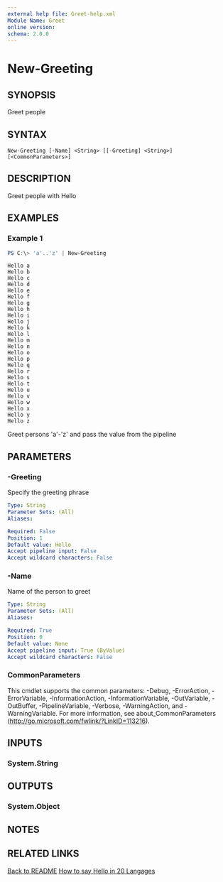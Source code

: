 ```yaml
---
external help file: Greet-help.xml
Module Name: Greet
online version:
schema: 2.0.0
---
```


# New-Greeting

## SYNOPSIS
Greet people

## SYNTAX

```
New-Greeting [-Name] <String> [[-Greeting] <String>] [<CommonParameters>]
```

## DESCRIPTION
Greet people with Hello

## EXAMPLES

### Example 1
```powershell
PS C:\> 'a'..'z' | New-Greeting
```

```
Hello a
Hello b
Hello c
Hello d
Hello e
Hello f
Hello g
Hello h
Hello i
Hello j
Hello k
Hello l
Hello m
Hello n
Hello o
Hello p
Hello q
Hello r
Hello s
Hello t
Hello u
Hello v
Hello w
Hello x
Hello y
Hello z
```

Greet persons 'a'-'z' and pass the value from the pipeline

## PARAMETERS

### -Greeting
Specify the greeting phrase

```yaml
Type: String
Parameter Sets: (All)
Aliases:

Required: False
Position: 1
Default value: Hello
Accept pipeline input: False
Accept wildcard characters: False
```

### -Name
Name of the person to greet

```yaml
Type: String
Parameter Sets: (All)
Aliases:

Required: True
Position: 0
Default value: None
Accept pipeline input: True (ByValue)
Accept wildcard characters: False
```

### CommonParameters
This cmdlet supports the common parameters: -Debug, -ErrorAction, -ErrorVariable, -InformationAction, -InformationVariable, -OutVariable, -OutBuffer, -PipelineVariable, -Verbose, -WarningAction, and -WarningVariable. For more information, see about_CommonParameters (http://go.microsoft.com/fwlink/?LinkID=113216).

## INPUTS

### System.String

## OUTPUTS

### System.Object

## NOTES

## RELATED LINKS

[Back to README](../EADME.md)
[How to say Hello in 20 Langages](http://pocketcultures.com/2008/10/30/say-hello-in-20-languages/)
